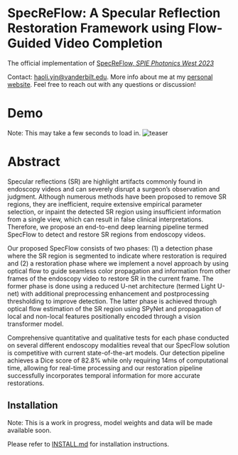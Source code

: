 # SpecReFlow: A Specular Reflection Restoration Framework using Flow-Guided Video Completion
The official implementation of [SpecReFlow, *SPIE Photonics West 2023*](https://spie.org/photonics-west/presentation/SpecFlow--an-end-to-end-framework-for-specular-reflection/12368-22?SSO=1)

Contact: [haoli.yin@vanderbilt.edu](mailto:haoli.yin@vanderbilt.edu). More info about me at my [personal website](https://haoliyin.me/). Feel free to reach out with any questions or discussion!
# Demo 
Note: This may take a few seconds to load in. 
![teaser](./figs/croppedgif.gif)
# Abstract

Specular reflections (SR) are highlight artifacts commonly found in endoscopy videos and can severely disrupt a surgeon’s observation and judgment. Although numerous methods have been proposed to remove SR regions, they are inefficient, require extensive empirical parameter selection, or inpaint the detected SR region using insufficient information from a single view, which can result in false clinical interpretations. Therefore, we propose an end-to-end deep learning pipeline termed SpecFlow to detect and restore SR regions from endoscopy videos. 

Our proposed SpecFlow consists of two phases: (1) a detection phase where the SR region is segmented to indicate where restoration is required and (2) a restoration phase where we implement a novel approach by using optical flow to guide seamless color propagation and information from other frames of the endoscopy video to restore SR in the current frame. The former phase is done using a reduced U-net architecture (termed Light U-net) with additional preprocessing enhancement and postprocessing thresholding to improve detection. The latter phase is achieved through optical flow estimation of the SR region using SPyNet and propagation of local and non-local features positionally encoded through a vision transformer model.  

Comprehensive quantitative and qualitative tests for each phase conducted on several different endoscopy modalities reveal that our SpecFlow solution is competitive with current state-of-the-art models. Our detection pipeline achieves a Dice score of 82.8% while only requiring 14ms of computational time, allowing for real-time processing and our restoration pipeline successfully incorporates temporal information for more accurate restorations. 

## Installation
Note: This is a work in progress, model weights and data will be made available soon. 

Please refer to [INSTALL.md](docs/INSTALL.md) for installation instructions.

